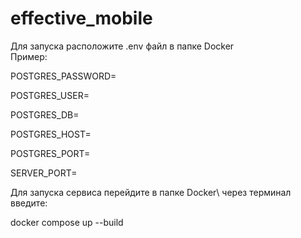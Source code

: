 # effective_mobile

Для запуска расположите .env файл в папке Docker\
Пример:

POSTGRES_PASSWORD=

POSTGRES_USER=

POSTGRES_DB=

POSTGRES_HOST=

POSTGRES_PORT=

SERVER_PORT=


Для запуска сервиса перейдите в папке Docker\ через терминал введите:

docker compose up --build   